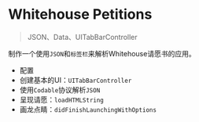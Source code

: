 #  Whitehouse Petitions

> JSON、Data、UITabBarController

制作一个使用`JSON`和`标签栏`来解析Whitehouse请愿书的应用。

- 配置 
- 创建基本的UI：`UITabBarController`
- 使用`Codable`协议解析`JSON`
- 呈现请愿：`loadHTMLString`
- 画龙点睛：`didFinishLaunchingWithOptions`

